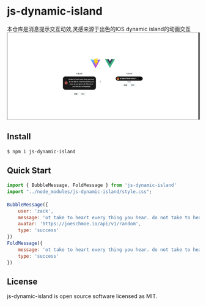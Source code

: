# js-dynamic-island

本仓库是消息提示交互动效,灵感来源于出色的IOS dynamic island的动画交互
<img src="src/assets/exp.gif">
## Install

```bash
$ npm i js-dynamic-island
```
## Quick Start
```javascript
import { BubbleMessage, FoldMessage } from 'js-dynamic-island'
import "../node_modules/js-dynamic-island/style.css";

BubbleMessage({
    user: 'zack',
    message: 'ot take to heart every thing you hear. do not take to heart every thing you hear. do not spend all; Whenever you find your wrongdoing',
    avatar: 'https://joeschmoe.io/api/v1/random',
    type: 'success'
})
FoldMessage({
    message: 'ot take to heart every thing you hear. do not take to heart every thing you hear. do not spend all; Whenever you find your wrongdoing',
    type: 'success'
})
```
## License

js-dynamic-island is open source software licensed as MIT.